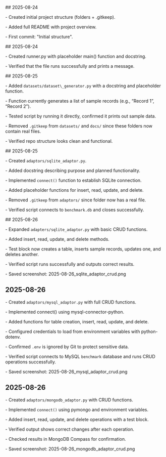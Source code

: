\## 2025-08-24

\- Created initial project structure (folders + .gitkeep).

\- Added full README with project overview.

\- First commit: "Initial structure".


\## 2025-08-24

\- Created runner.py with placeholder main() function and docstring.

\- Verified that the file runs successfully and prints a message.


\## 2025-08-25

\- Added `datasets/dataset\_generator.py` with a docstring and placeholder function.  

\- Function currently generates a list of sample records (e.g., “Record 1”, “Record 2”).  

\- Tested script by running it directly, confirmed it prints out sample data.  

\- Removed `.gitkeep` from `datasets/` and `docs/` since these folders now contain real files.  

\- Verified repo structure looks clean and functional.


\## 2025-08-25

\- Created `adaptors/sqlite_adaptor.py`.

\- Added docstring describing purpose and planned functionality.

\- Implemented `connect()` function to establish SQLite connection.

\- Added placeholder functions for insert, read, update, and delete.

\- Removed `.gitkeep` from `adaptors/` since folder now has a real file.

\- Verified script connects to `benchmark.db` and closes successfully.


\## 2025-08-26

\- Expanded `adapters/sqlite_adaptor.py` with basic CRUD functions.

\- Added insert, read, update, and delete methods.

\- Test block now creates a table, inserts sample records, updates one, and deletes another.

\- Verified script runs successfully and outputs correct results.

\- Saved screenshot: 2025-08-26_sqlite_adaptor_crud.png


## 2025-08-26

\- Created `adaptors/mysql_adaptor.py` with full CRUD functions.  

\- Implemented connect() using mysql-connector-python.  

\- Added functions for table creation, insert, read, update, and delete.  

\- Configured credentials to load from environment variables with python-dotenv.  

\- Confirmed `.env` is ignored by Git to protect sensitive data.  

\- Verified script connects to MySQL `benchmark` database and runs CRUD operations successfully.  

\- Saved screenshot: 2025-08-26_mysql_adaptor_crud.png  


## 2025-08-26

\- Created `adaptors/mongodb_adaptor.py` with CRUD functions.  

\- Implemented `connect()` using pymongo and environment variables.  

\- Added insert, read, update, and delete operations with a test block.  

\- Verified output shows correct changes after each operation.  

\- Checked results in MongoDB Compass for confirmation.  

\- Saved screenshot: 2025-08-26_mongodb_adaptor_crud.png  




